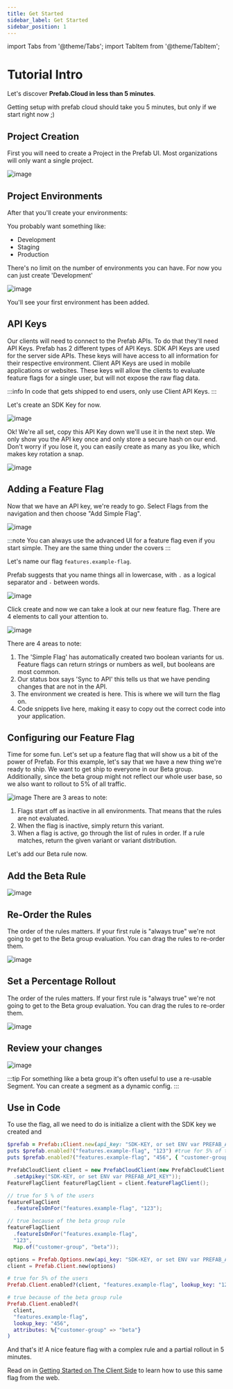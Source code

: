 ```yaml
---
title: Get Started
sidebar_label: Get Started
sidebar_position: 1
---
```

import Tabs from '@theme/Tabs';
import TabItem from '@theme/TabItem';

# Tutorial Intro

Let's discover **Prefab.Cloud in less than 5 minutes**.

Getting setup with prefab cloud should take you 5 minutes, but only if we start right now ;)

## Project Creation
First you will need to create a Project in the Prefab UI. Most organizations will only want a single project.

![image](/img/docs/getting-started/new-project-details.png)


## Project Environments
After that you'll create your environments:

You probably want something like:
- Development
- Staging
- Production

There's no limit on the number of environments you can have. For now you can just create 'Development'

![image](/img/docs/getting-started/add-project-env.png)

You'll see your first environment has been added.

## API Keys

Our clients will need to connect to the Prefab APIs. To do that they'll need API Keys. Prefab has 2 different types of API Keys.
SDK API Keys are used for the server side APIs. These keys will have access to all information for their respective environment.
Client API Keys are used in mobile applications or websites. These keys will allow the clients to evaluate feature flags for a single user, but will not expose the raw flag data.

:::info
In code that gets shipped to end users, only use Client API Keys.
:::

Let's create an SDK Key for now.

![image](/img/docs/getting-started/add-project-api-key.png)

Ok! We're all set, copy this API Key down we'll use it in the next step. We only show you the API key once and only store a
secure hash on our end. Don't worry if you lose it, you can easily create as many as you like, which makes key rotation a snap.

![image](/img/docs/getting-started/api-key-created.png)


## Adding a Feature Flag

Now that we have an API key, we're ready to go. Select Flags from the navigation and then choose "Add Simple Flag".

![image](/img/docs/getting-started/add-flag.png)

:::note
You can always use the advanced UI for a feature flag even if you start simple. They are the same thing under the covers
:::

Let's name our flag `features.example-flag`.

Prefab suggests that you name things all in lowercase, with `.` as a logical separator and `-` between words.

![image](/img/docs/getting-started/add-flag-details.png)

Click create and now we can take a look at our new feature flag. There are 4 elements to call your attention to.

![image](/img/docs/getting-started/new-feature-flag-variants.png)

There are 4 areas to note:

1. The 'Simple Flag' has automatically created two boolean variants for us. Feature flags can return strings or numbers as well, but booleans are most common.
2. Our status box says 'Sync to API' this tells us that we have pending changes that are not in the API.
3. The environment we created is here. This is where we will turn the flag on.
4. Code snippets live here, making it easy to copy out the correct code into your application.


## Configuring our Feature Flag

Time for some fun. Let's set up a feature flag that will show us a bit of the power of Prefab.
For this example, let's say that we have a new thing we're ready to ship. We want to get ship to everyone in our Beta group.
Additionally, since the beta group might not reflect our whole user base, so we also want to rollout to 5% of all traffic.

![image](/img/docs/getting-started/ff-active.png)
There are 3 areas to note:

1. Flags start off as inactive in all environments. That means that the rules are not evaluated.
2. When the flag is inactive, simply return this variant.
3. When a flag is active, go through the list of rules in order. If a rule matches, return the given variant or variant distribution.

Let's add our Beta rule now.

## Add the Beta Rule
![image](/img/docs/getting-started/ff-edit-form.png)

## Re-Order the Rules
The order of the rules matters. If your first rule is "always true" we're not going to get to the Beta group evaluation.
You can drag the rules to re-order them.

![image](/img/docs/getting-started/ff-reorder.png)

## Set a Percentage Rollout
The order of the rules matters. If your first rule is "always true" we're not going to get to the Beta group evaluation.
You can drag the rules to re-order them.

![image](/img/docs/getting-started/ff-pct.png)

## Review your changes

![image](/img/docs/getting-started/ff-save.png)


:::tip
For something like a beta group it's often useful to use a re-usable Segment. You can create a segment as a dynamic config.
:::


## Use in Code

To use the flag, all we need to do is initialize a client with the SDK key we created and

<Tabs groupId="lang">
<TabItem value="ruby" label="Ruby">

```ruby
$prefab = Prefab::Client.new(api_key: "SDK-KEY, or set ENV var PREFAB_API_KEY")
puts $prefab.enabled?("features.example-flag", "123") #true for 5% of the users
puts $prefab.enabled?("features.example-flag", "456", { "customer-group": "beta" }) #true
```

</TabItem>
<TabItem value="java" label="Java">

```java
PrefabCloudClient client = new PrefabCloudClient(new PrefabCloudClient.Options()
  .setApikey("SDK-KEY, or set ENV var PREFAB_API_KEY"));
FeatureFlagClient featureFlagClient = client.featureFlagClient();

// true for 5 % of the users
featureFlagClient
  .featureIsOnFor("features.example-flag", "123");

// true because of the beta group rule
featureFlagClient
  .featureIsOnFor("features.example-flag",
  "123",
  Map.of("customer-group", "beta"));
```

</TabItem>
<TabItem value="elixir" label="Elixir">

```elixir
options = Prefab.Options.new(api_key: "SDK-KEY, or set ENV var PREFAB_API_KEY")
client = Prefab.Client.new(options)

# true for 5% of the users
Prefab.Client.enabled?(client, "features.example-flag", lookup_key: "123")

# true because of the beta group rule
Prefab.Client.enabled?(
  client,
  "features.example-flag",
  lookup_key: "456",
  attributes: %{"customer-group" => "beta"}
)
```

</TabItem>
</Tabs>


And that's it! A nice feature flag with a complex rule and a partial rollout in 5 minutes.

Read on in [Getting Started on The Client Side](/docs/tutorials/get-started-client) to learn how to use this same flag from the web.
